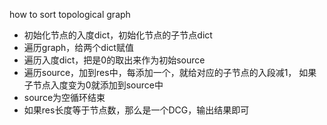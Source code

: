 how to sort topological graph

+ 初始化节点的入度dict，初始化节点的子节点dict
+ 遍历graph，给两个dict赋值
+ 遍历入度dict，把是0的取出来作为初始source
+ 遍历source，加到res中，每添加一个，就给对应的子节点的入段减1，
如果子节点入度变为0就添加到source中
+ source为空循环结束
+ 如果res长度等于节点数，那么是一个DCG，输出结果即可